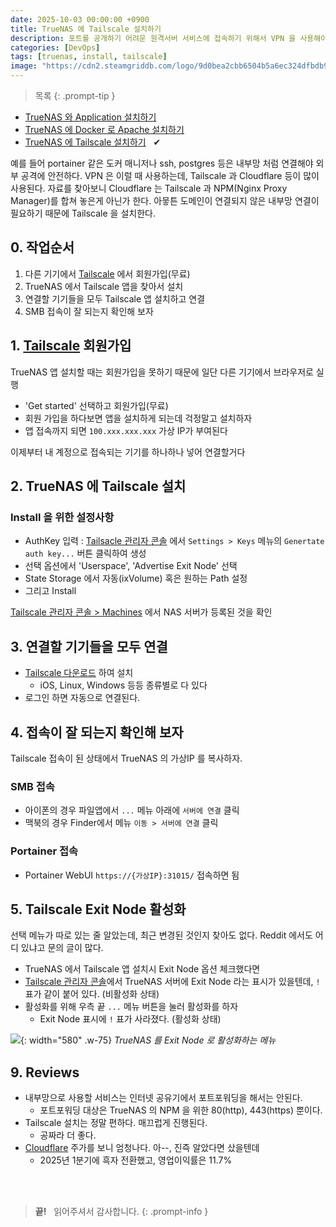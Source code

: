 ```yaml
---
date: 2025-10-03 00:00:00 +0900
title: TrueNAS 에 Tailscale 설치하기
description: 포트를 공개하기 어려운 원격서버 서비스에 접속하기 위해서 VPN 을 사용해야 한다. Tailscale 은 무료이며, 종단간 터널링과 Exit Node 기능을 제공한다.
categories: [DevOps]
tags: [truenas, install, tailscale]
image: "https://cdn2.steamgriddb.com/logo/9d0bea2cbb6504b5a6ec324dfbdb9446.png"
---
```


> 목록
{: .prompt-tip }

- [TrueNAS 와 Application 설치하기](/posts/truenas-install-applications/)
- [TrueNAS 에 Docker 로 Apache 설치하기](/posts/truenas-install-docker-apache/)
- [TrueNAS 에 Tailscale 설치하기](/posts/truenas-install-tailscale/) &nbsp; &#10004;


예를 들어 portainer 같은 도커 매니저나 ssh, postgres 등은 내부망 처럼 연결해야 외부 공격에 안전하다. VPN 은 이럴 때 사용하는데, Tailscale 과 Cloudflare 등이 많이 사용된다. 자료를 찾아보니 Cloudflare 는 Tailscale 과 NPM(Nginx Proxy Manager)를 합쳐 놓은게 아닌가 한다. 아뭏튼 도메인이 연결되지 않은 내부망 연결이 필요하기 때문에 Tailscale 을 설치한다.


## 0. 작업순서

1. 다른 기기에서 [Tailscale](https://tailscale.com/) 에서 회원가입(무료)
2. TrueNAS 에서 Tailscale 앱을 찾아서 설치
3. 연결할 기기들을 모두 Tailscale 앱 설치하고 연결
4. SMB 접속이 잘 되는지 확인해 보자


## 1. [Tailscale](https://tailscale.com/) 회원가입

TrueNAS 앱 설치할 때는 회원가입을 못하기 때문에 일단 다른 기기에서 브라우저로 실행

- 'Get started' 선택하고 회원가입(무료)
- 회원 가입을 하다보면 앱을 설치하게 되는데 걱정말고 설치하자
- 앱 접속까지 되면 `100.xxx.xxx.xxx` 가상 IP가 부여된다

이제부터 내 계정으로 접속되는 기기를 하나하나 넣어 연결할거다


## 2. TrueNAS 에 Tailscale 설치

### Install 을 위한 설정사항

- AuthKey 입력 : [Tailsacle 관리자 콘솔](https://login.tailscale.com/admin/settings/general) 에서 `Settings > Keys` 메뉴의 `Genertate auth key...` 버튼 클릭하여 생성
- 선택 옵션에서 'Userspace', 'Advertise Exit Node' 선택
- State Storage 에서 자동(ixVolume) 혹은 원하는 Path 설정
- 그리고 Install

[Tailscale 관리자 콘솔 > Machines](https://tailscale.com/) 에서 NAS 서버가 등록된 것을 확인


## 3. 연결할 기기들을 모두 연결

- [Tailscale 다운로드](https://tailscale.com/download) 하여 설치
  - iOS, Linux, Windows 등등 종류별로 다 있다
- 로그인 하면 자동으로 연결된다.


## 4. 접속이 잘 되는지 확인해 보자

Tailscale 접속이 된 상태에서 TrueNAS 의 가상IP 를 복사하자.

### SMB 접속

- 아이폰의 경우 파일앱에서 `...` 메뉴 아래에 `서버에 연결` 클릭
- 맥북의 경우 Finder에서 메뉴 `이동 > 서버에 연결` 클릭

### Portainer 접속

- Portainer WebUI `https://{가상IP}:31015/` 접속하면 됨


## 5. Tailscale Exit Node 활성화

선택 메뉴가 따로 있는 줄 알았는데, 최근 변경된 것인지 찾아도 없다. Reddit 에서도 어디 있냐고 문의 글이 많다.

- TrueNAS 에서 Tailscale 앱 설치시 Exit Node 옵션 체크했다면
- [Tailscale 관리자 콘솔](https://login.tailscale.com/admin/machines)에서 TrueNAS 서버에 Exit Node 라는 표시가 있을텐데, `!` 표가 같이 붙어 있다. (비활성화 상태)
- 활성화를 위해 우측 끝 `...` 메뉴 버튼을 눌러 활성화를 하자
  - Exit Node 표시에 `!` 표가 사라졌다. (활성화 상태)

![](/2025/10/03-tailscale-admin-exitnode.webp){: width="580" .w-75}
_TrueNAS 를 Exit Node 로 활성화하는 메뉴_


## 9. Reviews

- 내부망으로 사용할 서비스는 인터넷 공유기에서 포트포워딩을 해서는 안된다.
  - 포트포워딩 대상은 TrueNAS 의 NPM 을 위한 80(http), 443(https) 뿐이다.
- Tailscale 설치는 정말 편하다. 매끄럽게 진행된다. 
  - 공짜라 더 좋다.
- [Cloudflare](https://g.co/finance/NET:NYSE) 주가를 보니 엄청나다. 아--, 진즉 알았다면 샀을텐데
  - 2025년 1분기에 흑자 전환했고, 영업이익률은 11.7% 


&nbsp; <br />
&nbsp; <br />

> **끝!** &nbsp; 읽어주셔서 감사합니다.
{: .prompt-info }
